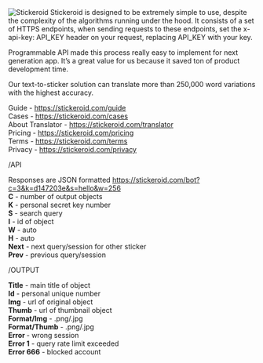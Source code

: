 <img src="https://stickeroid.com/files/covergit.png" alt="Stickeroid">
Stickeroid is designed to be extremely simple to use, despite the complexity of the algorithms running under the hood. It consists of a set of HTTPS endpoints, when sending requests to these endpoints, set the x-api-key: API_KEY header on your request, replacing API_KEY with your key.

Programmable API made this process really easy to implement for next generation app. It’s a great value for us because it saved ton of product development time.

Our text-to-sticker solution can translate more than 250,000 word variations with the highest accuracy.

Guide - https://stickeroid.com/guide<br>
Cases - https://stickeroid.com/cases<br>
About Translator - https://stickeroid.com/translator<br>
Pricing - https://stickeroid.com/pricing<br>
Terms - https://stickeroid.com/terms<br>
Privacy - https://stickeroid.com/privacy<br>

/API

Responses are JSON formatted https://stickeroid.com/bot?c=3&k=d147203e&s=hello&w=256<br>
<b>C</b> - number of output objects<br>
<b>K</b>  - personal secret key number<br>
<b>S</b>  - search query<br>
<b>I</b>  - id of object<br>
<b>W</b>  - auto<br>
<b>H</b>  - auto<br>
<b>Next</b>  - next query/session for other sticker<br>
<b>Prev</b>  - previous query/session<br>

/OUTPUT

<b>Title</b>  - main title of object<br>
<b>Id</b>  - personal unique number<br>
<b>Img</b>  - url of original object<br>
<b>Thumb</b>  - url of thumbnail object<br>
<b>Format/Img</b> </b>  - .png/.jpg<br>
<b>Format/Thumb</b>  - .png/.jpg<br>
<b>Error </b> - wrong session<br>
<b>Error 1</b>  - query rate limit exceeded<br>
<b>Error 666</b>  - blocked account<br>
